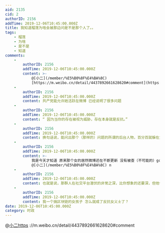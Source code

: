 ```yaml
---
aid: 2135
cid: 2
authorID: 2156
addTime: 2019-12-06T10:45:00.000Z
title: 我知道榴莲为啥会被那边问是不是那个人了。。
tags:
    - 榴莲
    - 为啥
    - 是不是
    - 知道
comments:
    -
        authorID: 2156
        addTime: 2019-12-06T10:45:00.000Z
        content: >-
            @[小二](/member/%E5%B0%8F%E4%BA%8C)
            [https://m.weibo.cn/detail/4437892661628620#comment](https://m.weibo.cn/detail/4437892661628620#comment)
    -
        authorID: 2156
        addTime: 2019-12-06T10:45:00.000Z
        content: 共产党能允许她活跃在微博 已经说明了很多问题
    -
        authorID: 2156
        addTime: 2019-12-06T10:45:00.000Z
        content: “ 因为当你的存在被视为威胁，存在本身就是反抗。”
    -
        authorID: 2156
        addTime: 2019-12-06T10:45:00.000Z
        content: 换句话说，能问出那个（那样的）问题的所谓的后台人物，百分百就躲在大陆。（百分百确定）那么大概率整个团队也躲在大陆。
    -
        authorID: 2156
        addTime: 2019-12-06T10:45:00.000Z
        content: >-
            我是今天才知道 原来那个女的居然微博还在不断更新 没有被查（不可能的）gcd不是傻子
            @[小二](/member/%E5%B0%8F%E4%BA%8C) n
    -
        authorID: 2156
        addTime: 2019-12-06T10:45:00.000Z
        content: 也就是说，那群人在社交平台潜伏的非常之深，比你想象的还要深，但他们并不了解你。所以才会误以为那个是xx
    -
        authorID: 2156
        addTime: 2019-12-06T10:45:00.000Z
        content: 我一个搞区块链的女孩子 怎么就成了反抗女义士了？
date: 2019-12-06T10:45:00.000Z
category: 时政
---
```


@[小二https](/member/%E5%B0%8F%E4%BA%8Chttps) ://m.weibo.cn/detail/4437892661628620#comment
